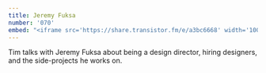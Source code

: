 ```yaml
---
title: Jeremy Fuksa
number: '070'
embed: "<iframe src='https://share.transistor.fm/e/a3bc6668' width='100%' height='180' frameborder='0' scrolling='no' seamless='true'></iframe>"
---
```

Tim talks with Jeremy Fuksa about being a design director, hiring designers, and the side-projects he works on.

